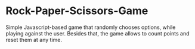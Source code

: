 # Rock-Paper-Scissors-Game
Simple Javascript-based game that randomly chooses options, while playing against the user. Besides that, the game allows to count points and reset them at any time.
